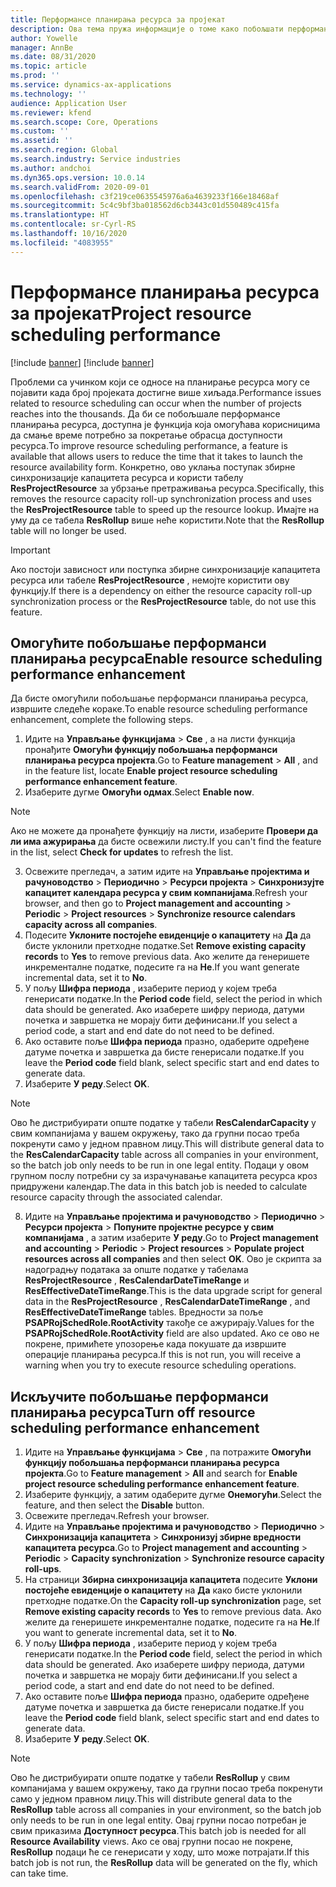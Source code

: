 ```yaml
---
title: Перформансе планирања ресурса за пројекат
description: Ова тема пружа информације о томе како побољшати перформансе планирања ресурса за велики број пројеката.
author: Yowelle
manager: AnnBe
ms.date: 08/31/2020
ms.topic: article
ms.prod: ''
ms.service: dynamics-ax-applications
ms.technology: ''
audience: Application User
ms.reviewer: kfend
ms.search.scope: Core, Operations
ms.custom: ''
ms.assetid: ''
ms.search.region: Global
ms.search.industry: Service industries
ms.author: andchoi
ms.dyn365.ops.version: 10.0.14
ms.search.validFrom: 2020-09-01
ms.openlocfilehash: c3f219ce0635545976a6a4639233f166e18468af
ms.sourcegitcommit: 5c4c9bf3ba018562d6cb3443c01d550489c415fa
ms.translationtype: HT
ms.contentlocale: sr-Cyrl-RS
ms.lasthandoff: 10/16/2020
ms.locfileid: "4083955"
---
```

# <a name="project-resource-scheduling-performance"></a><span data-ttu-id="047de-103">Перформансе планирања ресурса за пројекат</span><span class="sxs-lookup"><span data-stu-id="047de-103">Project resource scheduling performance</span></span>

[!include [banner](../includes/banner.md)]
[!include [banner](../includes/preview-banner.md)]


<span data-ttu-id="047de-104">Проблеми са учинком који се односе на планирање ресурса могу се појавити када број пројеката достигне више хиљада.</span><span class="sxs-lookup"><span data-stu-id="047de-104">Performance issues related to resource scheduling can occur when the number of projects reaches into the thousands.</span></span> <span data-ttu-id="047de-105">Да би се побољшале перформансе планирања ресурса, доступна је функција која омогућава корисницима да смање време потребно за покретање обрасца доступности ресурса.</span><span class="sxs-lookup"><span data-stu-id="047de-105">To improve resource scheduling performance, a feature is available that allows users to reduce the time that it takes to launch the resource availability form.</span></span> <span data-ttu-id="047de-106">Конкретно, ово уклања поступак збирне синхронизације капацитета ресурса и користи табелу **ResProjectResource** за убрзање претраживања ресурса.</span><span class="sxs-lookup"><span data-stu-id="047de-106">Specifically, this removes the resource capacity roll-up synchronization process and uses the **ResProjectResource** table to speed up the resource lookup.</span></span> <span data-ttu-id="047de-107">Имајте на уму да се табела **ResRollup** више неће користити.</span><span class="sxs-lookup"><span data-stu-id="047de-107">Note that the **ResRollup** table will no longer be used.</span></span>

> [!IMPORTANT]
> <span data-ttu-id="047de-108">Ако постоји зависност или поступка збирне синхронизације капацитета ресурса или табеле **ResProjectResource** , немојте користити ову функцију.</span><span class="sxs-lookup"><span data-stu-id="047de-108">If there is a dependency on either the resource capacity roll-up synchronization process or the **ResProjectResource** table, do not use this feature.</span></span>

## <a name="enable-resource-scheduling-performance-enhancement"></a><span data-ttu-id="047de-109">Омогућите побољшање перформанси планирања ресурса</span><span class="sxs-lookup"><span data-stu-id="047de-109">Enable resource scheduling performance enhancement</span></span>
<span data-ttu-id="047de-110">Да бисте омогућили побољшање перформанси планирања ресурса, извршите следеће кораке.</span><span class="sxs-lookup"><span data-stu-id="047de-110">To enable resource scheduling performance enhancement, complete the following steps.</span></span>

1. <span data-ttu-id="047de-111">Идите на **Управљање функцијама** > **Све** , а на листи функција пронађите **Омогући функцију побољшања перформанси планирања ресурса пројекта**.</span><span class="sxs-lookup"><span data-stu-id="047de-111">Go to **Feature management** > **All** , and in the feature list, locate **Enable project resource scheduling performance enhancement feature**.</span></span>
2. <span data-ttu-id="047de-112">Изаберите дугме **Омогући одмах**.</span><span class="sxs-lookup"><span data-stu-id="047de-112">Select **Enable now**.</span></span>

> [!NOTE]
> <span data-ttu-id="047de-113">Ако не можете да пронађете функцију на листи, изаберите **Провери да ли има ажурирања** да бисте освежили листу.</span><span class="sxs-lookup"><span data-stu-id="047de-113">If you can't find the feature in the list, select **Check for updates** to refresh the list.</span></span>

3. <span data-ttu-id="047de-114">Освежите прегледач, а затим идите на **Управљање пројектима и рачуноводство** > **Периодично** > **Ресурси пројекта** > **Синхронизујте капацитет календара ресурса у свим компанијама**.</span><span class="sxs-lookup"><span data-stu-id="047de-114">Refresh your browser, and then go to **Project management and accounting** > **Periodic** > **Project resources** > **Synchronize resource calendars capacity across all companies**.</span></span>
4. <span data-ttu-id="047de-115">Подесите **Уклоните постојеће евиденције о капацитету** на **Да** да бисте уклонили претходне податке.</span><span class="sxs-lookup"><span data-stu-id="047de-115">Set **Remove existing capacity records** to **Yes** to remove previous data.</span></span> <span data-ttu-id="047de-116">Ако желите да генеришете инкременталне податке, подесите га на **Не**.</span><span class="sxs-lookup"><span data-stu-id="047de-116">If you want generate incremental data, set it to **No**.</span></span>
5. <span data-ttu-id="047de-117">У пољу **Шифра периода** , изаберите период у којем треба генерисати податке.</span><span class="sxs-lookup"><span data-stu-id="047de-117">In the **Period code** field, select the period in which data should be generated.</span></span> <span data-ttu-id="047de-118">Ако изаберете шифру периода, датуми почетка и завршетка не морају бити дефинисани.</span><span class="sxs-lookup"><span data-stu-id="047de-118">If you select a period code, a start and end date do not need to be defined.</span></span>
6. <span data-ttu-id="047de-119">Ако оставите поље **Шифра периода** празно, одаберите одређене датуме почетка и завршетка да бисте генерисали податке.</span><span class="sxs-lookup"><span data-stu-id="047de-119">If you leave the **Period code** field blank, select specific start and end dates to generate data.</span></span>
7. <span data-ttu-id="047de-120">Изаберите **У реду**.</span><span class="sxs-lookup"><span data-stu-id="047de-120">Select **OK**.</span></span>

 > [!NOTE]
 > <span data-ttu-id="047de-121">Ово ће дистрибуирати опште податке у табели **ResCalendarCapacity** у свим компанијама у вашем окружењу, тако да групни посао треба покренути само у једном правном лицу.</span><span class="sxs-lookup"><span data-stu-id="047de-121">This will distribute general data to the **ResCalendarCapacity** table across all companies in your environment, so the batch job only needs to be run in one legal entity.</span></span> <span data-ttu-id="047de-122">Подаци у овом групном послу потребни су за израчунавање капацитета ресурса кроз придружени календар.</span><span class="sxs-lookup"><span data-stu-id="047de-122">The data in this batch job is needed to calculate resource capacity through the associated calendar.</span></span>

8. <span data-ttu-id="047de-123">Идите на **Управљање пројектима и рачуноводство** > **Периодично** > **Ресурси пројекта** > **Попуните пројектне ресурсе у свим компанијама** , а затим изаберите **У реду**.</span><span class="sxs-lookup"><span data-stu-id="047de-123">Go to **Project management and accounting** > **Periodic** > **Project resources** > **Populate project resources across all companies** and then select **OK**.</span></span> <span data-ttu-id="047de-124">Ово је скрипта за надоградњу података за опште податке у табелама **ResProjectResource** , **ResCalendarDateTimeRange** и **ResEffectiveDateTimeRange**.</span><span class="sxs-lookup"><span data-stu-id="047de-124">This is the data upgrade script for general data in the **ResProjectResource** , **ResCalendarDateTimeRange** , and **ResEffectiveDateTimeRange** tables.</span></span> <span data-ttu-id="047de-125">Вредности за поље **PSAPRojSchedRole.RootActivity** такође се ажурирају.</span><span class="sxs-lookup"><span data-stu-id="047de-125">Values for the **PSAPRojSchedRole.RootActivity** field are also updated.</span></span> <span data-ttu-id="047de-126">Ако се ово не покрене, примићете упозорење када покушате да извршите операције планирања ресурса.</span><span class="sxs-lookup"><span data-stu-id="047de-126">If this is not run, you will receive a warning when you try to execute resource scheduling operations.</span></span>
 
## <a name="turn-off-resource-scheduling-performance-enhancement"></a><span data-ttu-id="047de-127">Искључите побољшање перформанси планирања ресурса</span><span class="sxs-lookup"><span data-stu-id="047de-127">Turn off resource scheduling performance enhancement</span></span>

1. <span data-ttu-id="047de-128">Идите на **Управљање функцијама** > **Све** , па потражите **Омогући функцију побољшања перформанси планирања ресурса пројекта**.</span><span class="sxs-lookup"><span data-stu-id="047de-128">Go to **Feature management** > **All**  and search for **Enable project resource scheduling performance enhancement feature**.</span></span>
2. <span data-ttu-id="047de-129">Изаберите функцију, а затим одаберите дугме **Онемогући**.</span><span class="sxs-lookup"><span data-stu-id="047de-129">Select the feature, and then select the **Disable** button.</span></span>
3. <span data-ttu-id="047de-130">Освежите прегледач.</span><span class="sxs-lookup"><span data-stu-id="047de-130">Refresh your browser.</span></span>
4. <span data-ttu-id="047de-131">Идите на **Управљање пројектима и рачуноводство** > **Периодично** > **Синхронизација капацитета** > **Синхронизуј збирне вредности капацитета ресурса**.</span><span class="sxs-lookup"><span data-stu-id="047de-131">Go to **Project management and accounting** > **Periodic** > **Capacity synchronization** > **Synchronize resource capacity roll-ups**.</span></span>
5. <span data-ttu-id="047de-132">На страници **Збирна синхронизација капацитета** подесите **Уклони постојеће евиденције о капацитету** на **Да** како бисте уклонили претходне податке.</span><span class="sxs-lookup"><span data-stu-id="047de-132">On the **Capacity roll-up synchronization** page, set **Remove existing capacity records** to **Yes** to remove previous data.</span></span> <span data-ttu-id="047de-133">Ако желите да генеришете инкременталне податке, подесите га на **Не**.</span><span class="sxs-lookup"><span data-stu-id="047de-133">If you want to generate incremental data, set it to **No**.</span></span>
6. <span data-ttu-id="047de-134">У пољу **Шифра периода** , изаберите период у којем треба генерисати податке.</span><span class="sxs-lookup"><span data-stu-id="047de-134">In the **Period code** field, select the period in which data should be generated.</span></span> <span data-ttu-id="047de-135">Ако изаберете шифру периода, датуми почетка и завршетка не морају бити дефинисани.</span><span class="sxs-lookup"><span data-stu-id="047de-135">If you select a period code, a start and end date do not need to be defined.</span></span>
7. <span data-ttu-id="047de-136">Ако оставите поље **Шифра периода** празно, одаберите одређене датуме почетка и завршетка да бисте генерисали податке.</span><span class="sxs-lookup"><span data-stu-id="047de-136">If you leave the **Period code** field blank, select specific start and end dates to generate data.</span></span>
8. <span data-ttu-id="047de-137">Изаберите **У реду**.</span><span class="sxs-lookup"><span data-stu-id="047de-137">Select **OK**.</span></span>

> [!NOTE]
> <span data-ttu-id="047de-138">Ово ће дистрибуирати опште податке у табели **ResRollup** у свим компанијама у вашем окружењу, тако да групни посао треба покренути само у једном правном лицу.</span><span class="sxs-lookup"><span data-stu-id="047de-138">This will distribute general data to the **ResRollup** table across all companies in your environment, so the batch job only needs to be run in one legal entity.</span></span> <span data-ttu-id="047de-139">Овај групни посао потребан је свим приказима **Доступност ресурса**.</span><span class="sxs-lookup"><span data-stu-id="047de-139">This batch job is needed for all **Resource Availability** views.</span></span> <span data-ttu-id="047de-140">Ако се овај групни посао не покрене, **ResRollup** подаци ће се генерисати у ходу, што може потрајати.</span><span class="sxs-lookup"><span data-stu-id="047de-140">If this batch job is not run, the **ResRollup** data will be generated on the fly, which can take time.</span></span>
